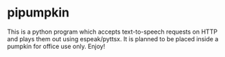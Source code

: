 pipumpkin
=========
This is a python program which accepts text-to-speech requests on HTTP and plays them out using espeak/pyttsx.
It is planned to be placed inside a pumpkin for office use only. Enjoy!
